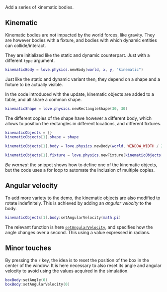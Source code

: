 Add a series of kinematic bodies.

## Kinematic

Kinematic bodies are not impacted by the world forces, like gravity. They are however bodies with a fixture, and bodies with which dynamic entities can collide/interact.

They are initialized like the static and dynamic counterpart. Just with a different `type` argument.

```lua
kinematicBody = love.physics.newBody(world, x, y, "kinematic")
```

Just like the static and dynamic variant then, they depend on a shape and a fixture to be actually visible.

In the code introduced with the update, kinematic objects are added to a table, and all share a common shape.

```lua
kinematicShape = love.physics.newRectangleShape(30, 30)
```

The different copies of the shape have however a different body, which allows to position the rectangles in different locations, and different fixtures.

```lua
kinematicObjects = {}
kinematicObjects[1].shape = shape

kinematicObjects[1].body = love.physics.newBody(world, WINDOW_WIDTH / 2, WINDOW_HEIGHT / 2 + 150, "kinematic")

kinematicObjects[1].fixture = love.physics.newFixture(kinematicObjects[1].body, kinematicObjects[1].shape)
```

_Be warned_: the snippet shows how to define one of the kinematic objects, but the code uses a for loop to automate the inclusion of multiple copies.

## Angular velocity

To add more variety to the demo, the kinematic objects are also modified to rotate indefinitely. This is achieved by adding an _angular velocity_ to the body.

```lua
kinematicObjects[1].body:setAngularVelocity(math.pi)
```

The relevant function is here [`setAngularVelocity`](https://love2d.org/wiki/Body:setAngularVelocity), and specifies how the angle changes over a second. This using a value expressed in radians.

## Minor touches

By pressing the `r` key, the idea is to reset the position of the box in the center of the window. It is here necessary to also reset its angle and angular velocity to avoid using the values acquired in the simulation.

```lua
boxBody:setAngle(0)
boxBody:setAngularVelocity(0)
```
